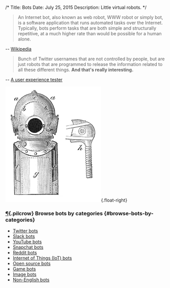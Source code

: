 /*
Title: Bots
Date: July 25, 2015
Description: Little virtual robots.
*/

> An Internet bot, also known as web robot, WWW robot or simply bot, is a software application that runs automated tasks over the Internet. Typically, bots perform tasks that are both simple and structurally repetitive, at a much higher rate than would be possible for a human alone.

-- [Wikipedia](https://en.wikipedia.org/wiki/Internet_bot)

> Bunch of Twitter usernames that are not controlled by people, but are just robots that are programmed to release the information related to all these different things. **And that's really interesting.**

-- [A user experience tester](http://peek.usertesting.com/result/20922996954524)

![Diving gear -- kind of looks like an old school robot](/content/images/illustrations/diving-gear.jpg){.float-right}

### [¶](#browse-bots-by-categories){.pilcrow} Browse bots by categories {#browse-bots-by-categories}

- [Twitter bots](/bots/twitterbots)
- [Slack bots](/bots/slackbots)
- [YouTube bots](/bots/youtube-bots)
- [Snapchat bots](/tag/snapchatbot)
- [Reddit bots](/bots/redditbots)
- [Internet of Things (IoT) bots](/bots/iot)
- [Open source bots](/tag/opensource)
- [Game bots](/tag/game)
- [Image bots](/tag/images)
- [Non-English bots](/tag/non-english)

